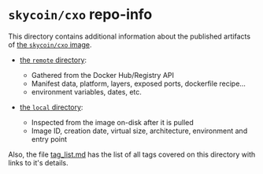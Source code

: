 # `skycoin/cxo` repo-info

This directory contains additional information about the published artifacts of [the `skycoin/cxo` image](https://hub.docker.com/r/skycoin/cxo).

-   [the `remote` directory](remote/):

    -   Gathered from the Docker Hub/Registry API
    -   Manifest data, platform, layers, exposed ports, dockerfile recipe...
    -   environment variables, dates, etc.

-   [the `local` directory](local/):

    -   Inspected from the image on-disk after it is pulled
    -   Image ID, creation date, virtual size, architecture, environment and entry point

Also, the file [tag_list.md](tag_list.md) has the list of all tags covered on this directory with links to it's details.

